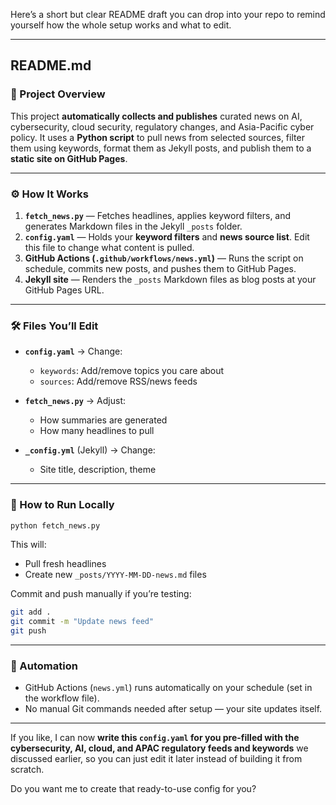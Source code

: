 Here’s a short but clear README draft you can drop into your repo to remind yourself how the whole setup works and what to edit.

---

## **README.md**

### 📌 Project Overview

This project **automatically collects and publishes** curated news on AI, cybersecurity, cloud security, regulatory changes, and Asia-Pacific cyber policy.
It uses a **Python script** to pull news from selected sources, filter them using keywords, format them as Jekyll posts, and publish them to a **static site on GitHub Pages**.

---

### ⚙ How It Works

1. **`fetch_news.py`** — Fetches headlines, applies keyword filters, and generates Markdown files in the Jekyll `_posts` folder.
2. **`config.yaml`** — Holds your **keyword filters** and **news source list**. Edit this file to change what content is pulled.
3. **GitHub Actions (`.github/workflows/news.yml`)** — Runs the script on schedule, commits new posts, and pushes them to GitHub Pages.
4. **Jekyll site** — Renders the `_posts` Markdown files as blog posts at your GitHub Pages URL.

---

### 🛠 Files You’ll Edit

* **`config.yaml`** → Change:

  * `keywords`: Add/remove topics you care about
  * `sources`: Add/remove RSS/news feeds
* **`fetch_news.py`** → Adjust:

  * How summaries are generated
  * How many headlines to pull
* **`_config.yml`** (Jekyll) → Change:

  * Site title, description, theme

---

### 🚀 How to Run Locally

```bash
python fetch_news.py
```

This will:

* Pull fresh headlines
* Create new `_posts/YYYY-MM-DD-news.md` files

Commit and push manually if you’re testing:

```bash
git add .
git commit -m "Update news feed"
git push
```

---

### 📅 Automation

* GitHub Actions (`news.yml`) runs automatically on your schedule (set in the workflow file).
* No manual Git commands needed after setup — your site updates itself.

---

If you like, I can now **write this `config.yaml` for you pre-filled with the cybersecurity, AI, cloud, and APAC regulatory feeds and keywords** we discussed earlier, so you can just edit it later instead of building it from scratch.

Do you want me to create that ready-to-use config for you?

